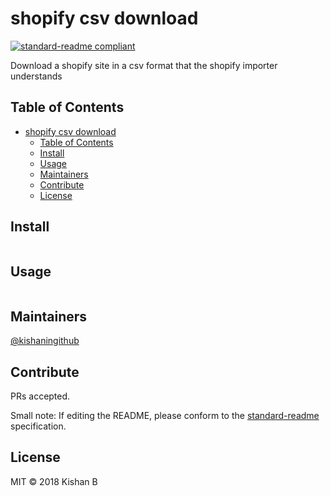 # shopify csv download

[![standard-readme compliant](https://img.shields.io/badge/standard--readme-OK-green.svg?style=flat-square)](https://github.com/RichardLitt/standard-readme)

Download a shopify site in a csv format that the shopify importer understands

## Table of Contents

- [shopify csv download](#shopify-csv-download)
    - [Table of Contents](#table-of-contents)
    - [Install](#install)
    - [Usage](#usage)
    - [Maintainers](#maintainers)
    - [Contribute](#contribute)
    - [License](#license)

## Install

```bash
```

## Usage

```bash
```

## Maintainers

[@kishaningithub](https://github.com/kishaningithub)

## Contribute

PRs accepted.

Small note: If editing the README, please conform to the [standard-readme](https://github.com/RichardLitt/standard-readme) specification.

## License

MIT © 2018 Kishan B
